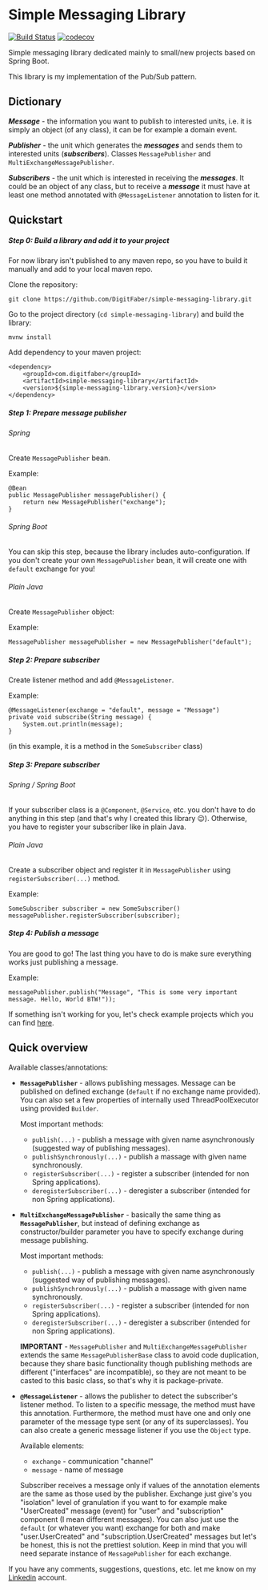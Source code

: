 # Simple Messaging Library

[![Build Status](https://travis-ci.com/DigitFaber/simple-messaging-library.svg?branch=master)](https://travis-ci.com/DigitFaber/simple-messaging-library) 
[![codecov](https://codecov.io/gh/DigitFaber/simple-messaging-library/branch/master/graph/badge.svg)](https://codecov.io/gh/DigitFaber/simple-messaging-library)

Simple messaging library dedicated mainly to small/new projects based on Spring Boot.

This library is my implementation of the Pub/Sub pattern.

## Dictionary
**_Message_** - the information you want to publish to interested units,
i.e. it is simply an object (of any class), it can be for example a domain event.

**_Publisher_** - the unit which generates the **_messages_** and sends them to 
interested units (**_subscribers_**). Classes `MessagePublisher` and `MultiExchangeMessagePublisher`.

**_Subscribers_** - the unit which is interested in receiving the **_messages_**. 
It could be an object of any class, but to receive a **_message_** it must have at least one method
annotated with `@MessageListener` annotation to listen for it.

## Quickstart

##### Step 0: Build a library and add it to your project

For now library isn't published to any maven repo, so you have to build it manually and add to your local maven repo.

Clone the repository: 
```
git clone https://github.com/DigitFaber/simple-messaging-library.git
```
Go to the project directory (`cd simple-messaging-library`) and build the library:
```
mvnw install
```

Add dependency to your maven project:
```
<dependency>
    <groupId>com.digitfaber</groupId>
    <artifactId>simple-messaging-library</artifactId>
    <version>${simple-messaging-library.version}</version>
</dependency>
```

##### Step 1: Prepare message publisher

###### Spring
Create `MessagePublisher` bean.

Example:
```
@Bean
public MessagePublisher messagePublisher() {
    return new MessagePublisher("exchange");
}
```

###### Spring Boot
You can skip this step, because the library includes auto-configuration. 
If you don't create your own `MessagePublisher` bean, it will create one with `default` exchange for you!

###### Plain Java
Create `MessagePublisher` object:

Example: 
```
MessagePublisher messagePublisher = new MessagePublisher("default");
```

##### Step 2: Prepare subscriber

Create listener method and add `@MessageListener`.

Example: 
```
@MessageListener(exchange = "default", message = "Message")
private void subscribe(String message) {
    System.out.println(message);
}
```
(in this example, it is a method in the `SomeSubscriber` class)

##### Step 3: Prepare subscriber

###### Spring / Spring Boot
If your subscriber class is a `@Component`, `@Service`, etc. you don't have to do anything in this step (and that's
why I created this library :wink:).
Otherwise, you have to register your subscriber like in plain Java.

###### Plain Java
Create a subscriber object and register it in `MessagePublisher` using `registerSubscriber(...)` method.

Example:
```
SomeSubscriber subscriber = new SomeSubscriber() 
messagePublisher.registerSubscriber(subscriber);
```

##### Step 4: Publish a message
You are good to go! The last thing you have to do is make sure everything works just publishing a message.

Example:
```
messagePublisher.publish("Message", "This is some very important message. Hello, World BTW!"));
```

If something isn't working for you, let's check example projects which you can find [here](https://github.com/DigitFaber/simple-messaging-library-examples).

## Quick overview
Available classes/annotations:
   * **`MessagePublisher`** - allows publishing messages. 
      Message can be published on defined exchange (`default` if no exchange name provided).
      You can also set a few properties of internally used ThreadPoolExecutor using provided `Builder`.
      
      Most important methods:
      * `publish(...)` - publish a message with given name asynchronously (suggested way of publishing messages).
      * `publishSynchronously(...)` - publish a massage with given name synchronously.
      * `registerSubscriber(...)` - register a subscriber (intended for non Spring applications).
      * `deregisterSubscriber(...)` - deregister a subscriber (intended for non Spring applications).
      
   * **`MultiExchangeMessagePublisher`** - basically the same thing as **`MessagePublisher`**, but instead
      of defining exchange as constructor/builder parameter you have to specify exchange during message publishing.
      
      Most important methods:
      * `publish(...)` - publish a message with given name asynchronously (suggested way of publishing messages).
      * `publishSynchronously(...)` - publish a massage with given name synchronously.
      * `registerSubscriber(...)` - register a subscriber (intended for non Spring applications).
      * `deregisterSubscriber(...)` - deregister a subscriber (intended for non Spring applications).
      
      **IMPORTANT** - `MessagePublisher` and `MultiExchangeMessagePublisher` extends the same `MessagePublisherBase` 
      class to avoid code duplication, because they share basic functionality though publishing methods are different
      ("interfaces" are incompatible), so they are not meant to be casted to this basic class, so that's why it is 
      package-private.
      
   * **`@MessageListener`** - allows the publisher to detect the subscriber's listener method.
      To listen to a specific message, the method must have this annotation. 
      Furthermore, the method must have one and only one parameter of the message type sent (or any of its 
      superclasses).
      You can also create a generic message listener if you use the `Object` type.
                                            
      Available elements:      
      * `exchange` - communication "channel"
      * `message` - name of message
      
      Subscriber receives a message only if values of the annotation elements are the same as those used by 
      the publisher.
      Exchange just give's you "isolation" level of granulation if you want to for example make "UserCreated" message 
      (event) for "user" and "subscription" component (I mean different messages). 
      You can also just use the `default` (or whatever you want) exchange for both and make "user.UserCreated" and 
      "subscription.UserCreated" messages but let's be honest, this is not the prettiest solution. 
      Keep in mind that you will need separate instance of `MessagePublisher` for each exchange.

If you have any comments, suggestions, questions, etc. let me know on my 
[Linkedin](https://pl.linkedin.com/in/tomasz-klaja-44066216a) account.